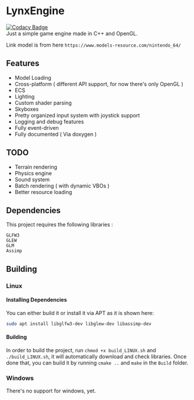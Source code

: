 # LynxEngine 
[![Codacy Badge](https://app.codacy.com/project/badge/Grade/43d567336363474da3830f0cd6d01728)](https://www.codacy.com/gh/marluxia95/SimpleGameEngine/dashboard?utm_source=github.com&amp;utm_medium=referral&amp;utm_content=marluxia95/SimpleGameEngine&amp;utm_campaign=Badge_Grade)\
Just a simple game engine made in C++ and OpenGL. 

Link model is from here `https://www.models-resource.com/nintendo_64/`

## Features

- Model Loading
- Cross-platform ( different API support, for now there's only OpenGL )
- ECS
- Lighting 
- Custom shader parsing
- Skyboxes
- Pretty organized input system with joystick support 
- Logging and debug features
- Fully event-driven
- Fully documented ( Via doxygen )

## TODO

- Terrain rendering 
- Physics engine
- Sound system
- Batch rendering ( with dynamic VBOs )
- Better resource loading

## Dependencies
This project requires the following libraries :
```
GLFW3
GLEW
GLM
Assimp
```

## Building

### Linux

#### Installing Dependencies

You can either build it or install it via APT as it is shown here:
```bash 
sudo apt install libglfw3-dev libglew-dev libassimp-dev
```

#### Building
In order to build the project, run `chmod +x build_LINUX.sh` and `./build_LINUX.sh`, it will automatically download and check libraries. Once done that, you can build it by running `cmake ..` and `make` in the `Build` folder.

### Windows
 
There's no support for windows, yet.